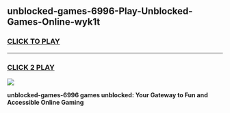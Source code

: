 
## unblocked-games-6996-Play-Unblocked-Games-Online-wyk1t
<h3>
<a href="https://premium76.site?title=unblocked-games-6996&ref=24A">CLICK TO PLAY</a></h3>
<hr>

<h3>
<a href="https://premium76.site?title=unblocked-games-6996&ref=24A">CLICK 2 PLAY</a>
  
</h3>

<a href="https://premium76.site?title=unblocked-games-6996&ref=24A"><img src="https://clearcache.store/games.png"></a>


**unblocked-games-6996 games unblocked: Your Gateway to Fun and Accessible Online Gaming**
